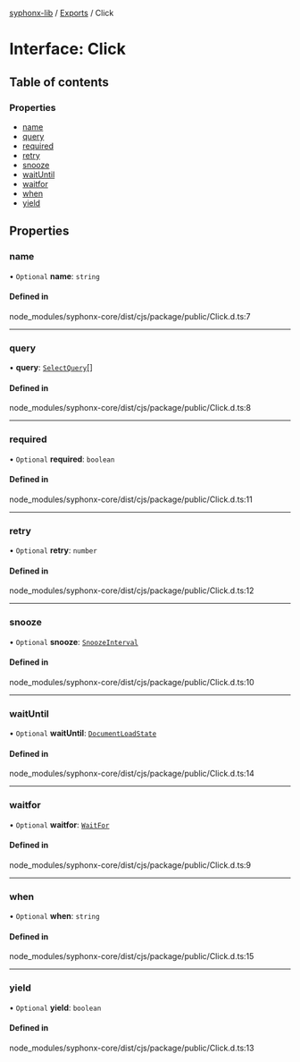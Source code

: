 [syphonx-lib](../README.md) / [Exports](../modules.md) / Click

# Interface: Click

## Table of contents

### Properties

- [name](Click.md#name)
- [query](Click.md#query)
- [required](Click.md#required)
- [retry](Click.md#retry)
- [snooze](Click.md#snooze)
- [waitUntil](Click.md#waituntil)
- [waitfor](Click.md#waitfor)
- [when](Click.md#when)
- [yield](Click.md#yield)

## Properties

### name

• `Optional` **name**: `string`

#### Defined in

node_modules/syphonx-core/dist/cjs/package/public/Click.d.ts:7

___

### query

• **query**: [`SelectQuery`](../modules.md#selectquery)[]

#### Defined in

node_modules/syphonx-core/dist/cjs/package/public/Click.d.ts:8

___

### required

• `Optional` **required**: `boolean`

#### Defined in

node_modules/syphonx-core/dist/cjs/package/public/Click.d.ts:11

___

### retry

• `Optional` **retry**: `number`

#### Defined in

node_modules/syphonx-core/dist/cjs/package/public/Click.d.ts:12

___

### snooze

• `Optional` **snooze**: [`SnoozeInterval`](../modules.md#snoozeinterval)

#### Defined in

node_modules/syphonx-core/dist/cjs/package/public/Click.d.ts:10

___

### waitUntil

• `Optional` **waitUntil**: [`DocumentLoadState`](../modules.md#documentloadstate)

#### Defined in

node_modules/syphonx-core/dist/cjs/package/public/Click.d.ts:14

___

### waitfor

• `Optional` **waitfor**: [`WaitFor`](WaitFor.md)

#### Defined in

node_modules/syphonx-core/dist/cjs/package/public/Click.d.ts:9

___

### when

• `Optional` **when**: `string`

#### Defined in

node_modules/syphonx-core/dist/cjs/package/public/Click.d.ts:15

___

### yield

• `Optional` **yield**: `boolean`

#### Defined in

node_modules/syphonx-core/dist/cjs/package/public/Click.d.ts:13
